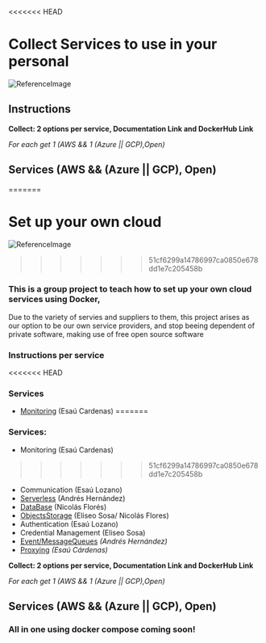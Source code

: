 <<<<<<< HEAD

# Collect Services to use in your personal 
![ReferenceImage](/images/☁ Cloud ☁.png)

## Instructions
**Collect: 2 options per service, Documentation Link and DockerHub Link**

*For each get 1 (AWS && 1 (Azure || GCP),Open)*

## **Services (AWS && (Azure || GCP), Open)**



=======
# Set up your own cloud 
![ReferenceImage](/images/☁ Cloud ☁.png)
>>>>>>> 51cf6299a14786997ca0850e678dd1e7c205458b

### This is a group project to teach how to set up your own cloud services using Docker, 

Due to the variety of servies and suppliers to them, this project arises as our option to be our own service providers, and stop beeing dependent of private software, making use of free open source software 
### Instructions per service

<<<<<<< HEAD
### **Services**
 
- [Monitoring](Dependendes/Monitoring) (Esaú Cardenas)
=======
### **Services:**
- Monitoring (Esaú Cardenas)
>>>>>>> 51cf6299a14786997ca0850e678dd1e7c205458b
- Communication (Esaú Lozano)
- [Serverless](Dependences/serverless) (Andrés Hernández)
- [DataBase](Dependences/Databases%20&%20Storage/) (Nicolás Florés)
- [ObjectsStorage](Dependences/Databases%20&%20Storage/) (Eliseo Sosa/ Nicolás Flores)
- Authentication (Esaú Lozano)
- Credential Management (Eliseo Sosa)
- [Event/MessageQueues](Dependences/MessageQueue/) *(Andrés Hernández)*
- [Proxying](Dependences/Proxying/) *(Esaú Cárdenas)*


**Collect: 2 options per service, Documentation Link and DockerHub Link**

*For each get 1 (AWS && 1 (Azure || GCP),Open)*

## **Services (AWS && (Azure || GCP), Open)**

### All in one using docker compose coming soon!
